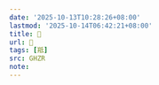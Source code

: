 ```yaml
---
date: '2025-10-13T10:28:26+08:00'
lastmod: '2025-10-14T06:42:21+08:00'
title: 􄭔
url: 􄭔
tags: [羝]
src: GHZR
note:
---
```

